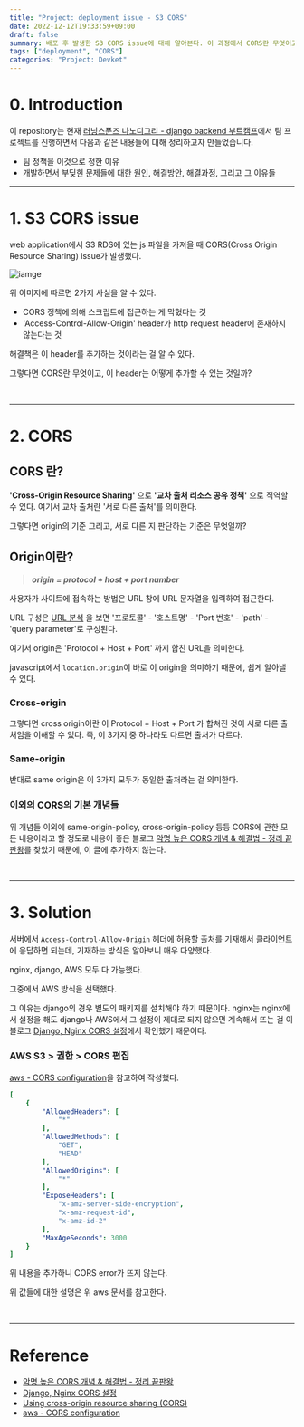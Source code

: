 ```yaml
---
title: "Project: deployment issue - S3 CORS"
date: 2022-12-12T19:33:59+09:00
draft: false
summary: 배포 후 발생한 S3 CORS issue에 대해 알아본다. 이 과정에서 CORS란 무엇이고 이를 헤결하기 위해서 어떤 header를 어떻게 추가하는지 알아본다.
tags: ["deployment", "CORS"]
categories: "Project: Devket"
---
```

# 0. Introduction

이 repository는 현재 [러닝스푼즈 나노디그리 - django backend 부트캠프](https://learningspoons.com/course/detail/django-backend/)에서 팀 프로젝트를 진행하면서 다음과 같은 내용들에 대해 정리하고자 만들었습니다. 
- 팀 정책을 이것으로 정한 이유 
- 개발하면서 부딪힌 문제들에 대한 원인, 해결방안, 해결과정, 그리고 그 이유들

---
# 1. S3 CORS issue

web application에서 S3 RDS에 있는 js 파일을 가져올 때 CORS(Cross Origin Resource Sharing) issue가 발생했다. 

![iamge](https://user-images.githubusercontent.com/78094972/207022285-08e8b31d-fd0f-4178-b0a1-33d5eeb8e6fb.png)

위 이미지에 따르면 2가지 사실을 알 수 있다. 
- CORS 정책에 의해 스크립트에 접근하는 게 막혔다는 것  
- 'Access-Control-Allow-Origin' header가 http request header에 존재하지 않는다는 것 

해결책은 이 header를 추가하는 것이라는 걸 알 수 있다.

그렇다면 CORS란 무엇이고, 이 header는 어떻게 추가할 수 있는 것일까?

&nbsp;

---

# 2. CORS

## CORS 란?

**'Cross-Origin Resource Sharing'** 으로 **'교차 출처 리소스 공유 정책'** 으로 직역할 수 있다. 여기서 교차 출처란 '서로 다른 출처'를 의미한다.

그렇다면 origin의 기준 그리고, 서로 다른 지 판단하는 기준은 무엇일까?


## Origin이란?

> **_origin = protocol + host + port number_**

사용자가 사이트에 접속하는 방법은 URL 창에  URL 문자열을 입력하여 접근한다. 

URL 구성은 [URL 분석](https://jeha00.github.io/post/network/network_http_2/#12-url-%EB%B6%84%EC%84%9D) 을 보면 '프로토콜' - '호스트명' - 'Port 번호' - 'path' - 'query parameter'로 구성된다.

여기서 origin은 'Protocol + Host + Port' 까지 합친 URL을 의미한다.

javascript에서 `location.origin`이 바로 이 origin을 의미하기 때문에, 쉽게 알아낼 수 있다.

### Cross-origin
그렇다면 cross origin이란 이 Protocol + Host + Port 가 합쳐진 것이 서로 다른 출처임을 이해할 수 있다. 즉, 이 3가지 중 하나라도 다르면 출처가 다르다.

### Same-origin
반대로 same origin은 이 3가지 모두가 동일한 출처라는 걸 의미한다.


### 이외의 CORS의 기본 개념들
위 개념들 이외에 same-origin-policy, cross-origin-policy 등등 CORS에 관한 모든 내용이라고 할 정도로 내용이 좋은 블로그 [악명 높은 CORS 개념 & 해결법 - 정리 끝판왕](https://inpa.tistory.com/entry/WEB-%F0%9F%93%9A-CORS-%F0%9F%92%AF-%EC%A0%95%EB%A6%AC-%ED%95%B4%EA%B2%B0-%EB%B0%A9%EB%B2%95-%F0%9F%91%8F)를 찾았기 때문에, 이 글에 추가하지 않는다.


&nbsp;


---

# 3. Solution

서버에서 `Access-Control-Allow-Origin` 헤더에 허용할 출처를 기재해서 클라이언트에 응답하면 되는데, 기재하는 방식은 알아보니 매우 다양했다.

nginx, django, AWS 모두 다 가능했다.

그중에서 AWS 방식을 선택했다. 

그 이유는 django의 경우 별도의 패키지를 설치해야 하기 때문이다. nginx는 nginx에서 설정을 해도 django나 AWS에서 그 설정이 제대로 되지 않으면 계속해서 뜨는 걸 이 블로그 [Django, Nginx CORS 설정](https://jay-ji.tistory.com/72)에서 확인했기 때문이다.


### AWS S3 > 권한 > CORS 편집

[aws - CORS configuration](https://docs.aws.amazon.com/AmazonS3/latest/userguide/ManageCorsUsing.html)을 참고하여 작성했다.

```yml
[
    {
        "AllowedHeaders": [
            "*"
        ],
        "AllowedMethods": [
            "GET",
            "HEAD"
        ],
        "AllowedOrigins": [
            "*"
        ],
        "ExposeHeaders": [
            "x-amz-server-side-encryption",
            "x-amz-request-id",
            "x-amz-id-2"
        ],
        "MaxAgeSeconds": 3000
    }
]
```

위 내용을 추가하니 CORS error가 뜨지 않는다. 

위 값들에 대한 설명은 위 aws 문서를 참고한다.


&nbsp;

---

# Reference

- [악명 높은 CORS 개념 & 해결법 - 정리 끝판왕](https://inpa.tistory.com/entry/WEB-%F0%9F%93%9A-CORS-%F0%9F%92%AF-%EC%A0%95%EB%A6%AC-%ED%95%B4%EA%B2%B0-%EB%B0%A9%EB%B2%95-%F0%9F%91%8F)
- [Django, Nginx CORS 설정](https://jay-ji.tistory.com/72)
- [Using cross-origin resource sharing (CORS)](https://docs.aws.amazon.com/AmazonS3/latest/userguide/cors.html)
- [aws - CORS configuration](https://docs.aws.amazon.com/AmazonS3/latest/userguide/ManageCorsUsing.html)